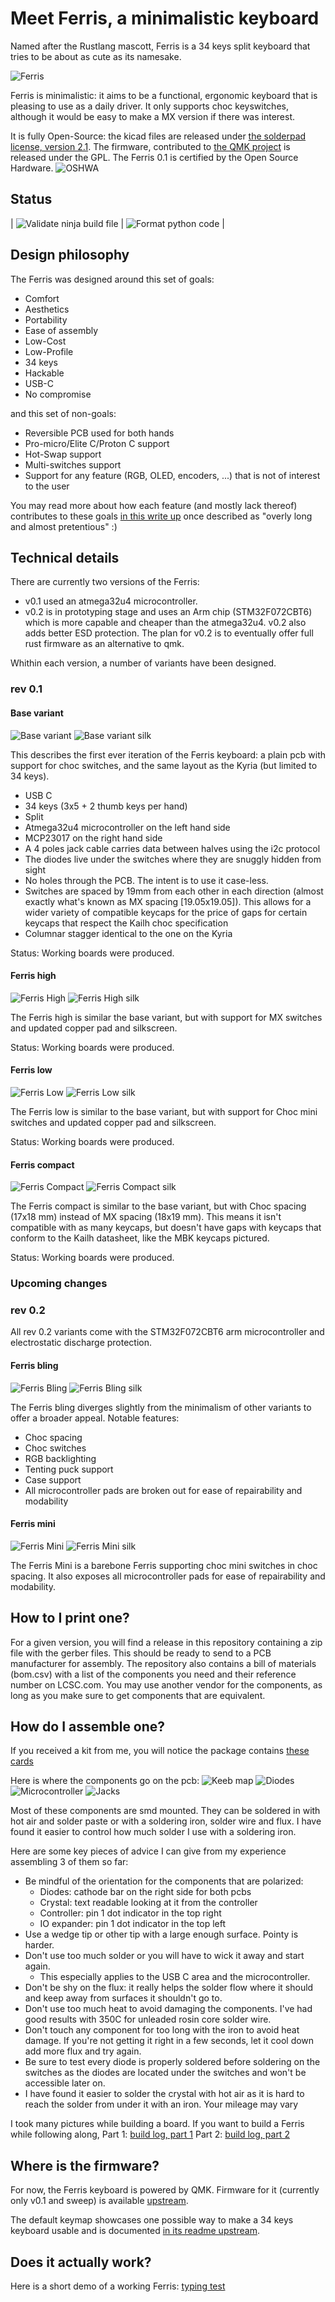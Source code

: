 Meet Ferris, a minimalistic keyboard
====================================

Named after the Rustlang mascott, Ferris is a 34 keys split keyboard that tries to be about as cute as its namesake.

![Ferris](https://i.imgur.com/TCjkquR.jpg)

Ferris is minimalistic: it aims to be a functional, ergonomic keyboard that is pleasing to use as a daily driver. It only supports choc keyswitches, although it would be easy to make a MX version if there was interest.

It is fully Open-Source: the kicad files are released under [the solderpad license, version 2.1](LICENSE). The firmware, contributed to [the QMK project](https://github.com/qmk/qmk_firmware/) is released under the GPL.
The Ferris 0.1 is certified by the Open Source Hardware.
![OSHWA](https://imgur.com/917TZru)

Status
------

| ![Validate ninja build file](https://github.com/pierrechevalier83/ferris/workflows/Validate%20ninja%20build%20file/badge.svg) | ![Format python code](https://github.com/pierrechevalier83/ferris/workflows/Format%20python%20code/badge.svg) |

Design philosophy
-----------------

The Ferris was designed around this set of goals:
* Comfort
* Aesthetics
* Portability
* Ease of assembly
* Low-Cost
* Low-Profile
* 34 keys
* Hackable
* USB-C
* No compromise

and this set of non-goals:
* Reversible PCB used for both hands
* Pro-micro/Elite C/Proton C support
* Hot-Swap support
* Multi-switches support
* Support for any feature (RGB, OLED, encoders, ...) that is not of interest to the user

You may read more about how each feature (and mostly lack thereof) contributes to these goals [in this write up](docs/design_philosophy.md) once described as "overly long and almost pretentious" :)

Technical details
-----------------

There are currently two versions of the Ferris:
* v0.1 used an atmega32u4 microcontroller.
* v0.2 is in prototyping stage and uses an Arm chip (STM32F072CBT6) which is more capable and cheaper than the atmega32u4. v0.2 also adds better ESD protection. The plan for v0.2 is to eventually offer full rust firmware as an alternative to qmk.

Whithin each version, a number of variants have been designed.

### rev 0.1

#### Base variant

![Base variant](https://i.imgur.com/s6nTn0C.jpg)
![Base variant silk](https://i.imgur.com/Ymlac2A.jpg)

This describes the first ever iteration of the Ferris keyboard: a plain pcb with support for choc switches, and the same layout as the Kyria (but limited to 34 keys).

* USB C
* 34 keys (3x5 + 2 thumb keys per hand)
* Split
* Atmega32u4 microcontroller on the left hand side
* MCP23017 on the right hand side
* A 4 poles jack cable carries data between halves using the i2c protocol
* The diodes live under the switches where they are snuggly hidden from sight
* No holes through the PCB. The intent is to use it case-less.
* Switches are spaced by 19mm from each other in each direction (almost exactly what's known as MX spacing [19.05x19.05]). This allows for a wider variety of compatible keycaps for the price of gaps for certain keycaps that respect the Kailh choc specification
* Columnar stagger identical to the one on the Kyria

Status: Working boards were produced.

#### Ferris high
![Ferris High](https://i.imgur.com/JfCLJa0.jpg)
![Ferris High silk](https://i.imgur.com/ZjXNqry.jpg)

The Ferris high is similar the base variant, but with support for MX switches and updated copper pad and silkscreen.

Status: Working boards were produced.

#### Ferris low
![Ferris Low](https://i.imgur.com/MwBP3hJ.jpg)
![Ferris Low silk](https://i.imgur.com/6oXWj0b.jpg)

The Ferris low is similar to the base variant, but with support for Choc mini switches and updated copper pad and silkscreen.

Status: Working boards were produced.

#### Ferris compact
![Ferris Compact](https://i.imgur.com/wcE4eT5.jpg)
![Ferris Compact silk](https://i.imgur.com/FD1pJfh.jpg)

The Ferris compact is similar to the base variant, but with Choc spacing (17x18 mm) instead of MX spacing (18x19 mm). This means it isn't compatible with as many keycaps, but doesn't have gaps with keycaps that conform to the Kailh datasheet, like the MBK keycaps pictured. 

Status: Working boards were produced.

### Upcoming changes

### rev 0.2

All rev 0.2 variants come with the STM32F072CBT6 arm microcontroller and electrostatic discharge protection.

#### Ferris bling
![Ferris Bling](https://i.imgur.com/pv87NEC.jpeg)
![Ferris Bling silk](https://i.imgur.com/YB40hqn.jpeg)

The Ferris bling diverges slightly from the minimalism of other variants to offer a broader appeal.
Notable features:
* Choc spacing
* Choc switches
* RGB backlighting
* Tenting puck support
* Case support
* All microcontroller pads are broken out for ease of repairability and modability

#### Ferris mini
![Ferris Mini](https://i.imgur.com/KgupmOg.jpeg)
![Ferris Mini silk](https://i.imgur.com/tEfUbvH.jpeg)

The Ferris Mini is a barebone Ferris supporting choc mini switches in choc spacing. It also exposes all microcontroller pads for ease of repairability and modability.


How to I print one?
-------------------

For a given version, you will find a release in this repository containing a zip file with the gerber files. This should be ready to send to a PCB manufacturer for assembly.
The repository also contains a bill of materials (bom.csv) with a list of the components you need and their reference number on LCSC.com. You may use another vendor for the components, as long as you make sure to get components that are equivalent.

How do I assemble one?
----------------------

If you received a kit from me, you will notice the package contains [these cards](docs/assembly_guide.md)

Here is where the components go on the pcb:
![Keeb map](https://i.imgur.com/3QpTI6m.jpeg)
![Diodes](https://i.imgur.com/WgII1Tx.jpeg)
![Microcontroller](https://i.imgur.com/m1sC2Tc.jpeg)
![Jacks](https://i.imgur.com/cJ2TTdF.jpeg)

Most of these components are smd mounted. They can be soldered in with hot air and solder paste or with a soldering iron, solder wire and flux.
I have found it easier to control how much solder I use with a soldering iron.

Here are some key pieces of advice I can give from my experience assembling 3 of them so far:
* Be mindful of the orientation for the components that are polarized:
  * Diodes: cathode bar on the right side for both pcbs
  * Crystal: text readable looking at it from the controller
  * Controller: pin 1 dot indicator in the top right
  * IO expander: pin 1 dot indicator in the top left
* Use a wedge tip or other tip with a large enough surface. Pointy is harder.
* Don't use too much solder or you will have to wick it away and start again.
  * This especially applies to the USB C area and the microcontroller.
* Don't be shy on the flux: it really helps the solder flow where it should and keep away from surfaces it shouldn't go to.
* Don't use too much heat to avoid damaging the components. I've had good results with 350C for unleaded rosin core solder wire.
* Don't touch any component for too long with the iron to avoid heat damage. If you're not getting it right in a few seconds, let it cool down add more flux and try again. 
* Be sure to test every diode is properly soldered before soldering on the switches as the diodes are located under the switches and won't be accessible later on.
* I have found it easier to solder the crystal with hot air as it is hard to reach the solder from under it with an iron. Your mileage may vary

I took many pictures while building a board. If you want to build a Ferris while following along,
Part 1:
[build log, part 1](https://imgur.com/gallery/jYbxkxE)
Part 2:
[build log, part 2](https://imgur.com/gallery/gs19F6E)

Where is the firmware?
----------------------

For now, the Ferris keyboard is powered by QMK.
Firmware for it (currently only v0.1 and sweep) is available [upstream](https://github.com/qmk/qmk_firmware/tree/master/keyboards/ferris).


The default keymap showcases one possible way to make a 34 keys keyboard usable and is documented [in its readme upstream](https://github.com/qmk/qmk_firmware/tree/master/keyboards/ferris/keymaps/default).

Does it actually work?
----------------------

Here is a short demo of a working Ferris:
[typing test](https://i.imgur.com/E8Wipxz.mp4)
